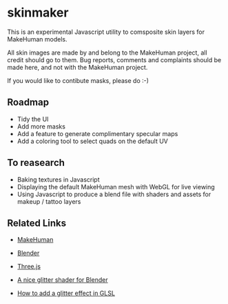# skinmaker

This is an experimental Javascript utility to comsposite skin layers for MakeHuman models.

All skin images are made by and belong to the MakeHuman project, all credit should go to them.  Bug reports, comments and complaints should be made here, and not with the MakeHuman project.

If you would like to contibute masks, please do :-)

## Roadmap 

* Tidy the UI
* Add more masks
* Add a feature to generate complimentary specular maps
* Add a coloring tool to select quads on the default UV

## To reasearch

* Baking textures in Javascript
* Displaying the default MakeHuman mesh with WebGL for live viewing
* Using Javascript to produce a blend file with shaders and assets for makeup / tattoo layers

## Related Links

* [MakeHuman](http://www.makehuman.org/)
* [Blender](http://www.blender.org/)
* [Three.js](http://threejs.org/)

* [A nice glitter shader for Blender](http://www.blendswap.com/blends/view/76496)
* [How to add a glitter effect in GLSL](http://gamedev.stackexchange.com/questions/69011/how-can-i-create-a-glitter-effect)


